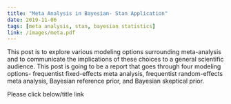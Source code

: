 ```yaml
---
title: "Meta Analysis in Bayesian- Stan Application"
date: 2019-11-06
tags: [meta analysis, stan, bayesian statistics]
link: /images/meta.pdf
---
```



This post is to explore various modeling options surrounding meta-analysis and to communicate the implications of these choices to a general scientific audience. This post is going to be a report that goes through four modeling options- frequentist fixed-effects meta analysis, frequentist random-effects meta analysis, Bayesian reference prior, and Bayesian skeptical prior.

Please click below/title link
